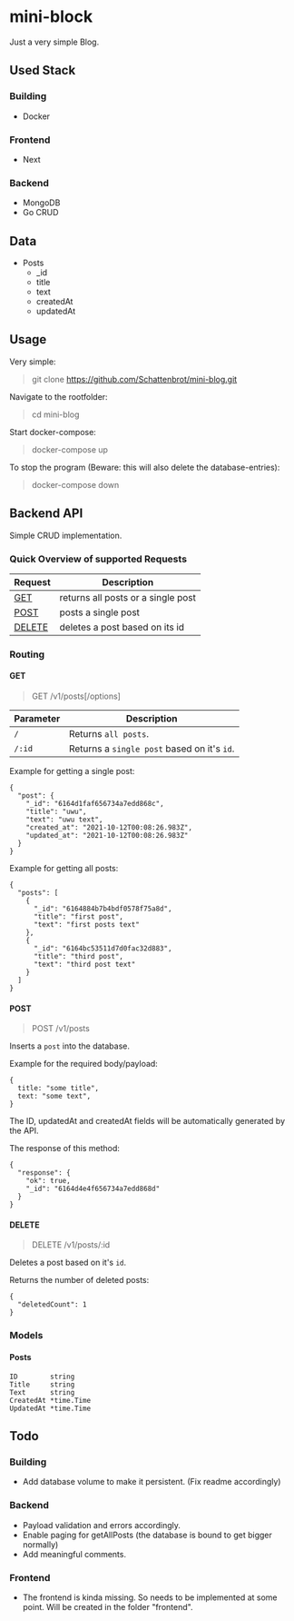 # mini-block

Just a very simple Blog.

## Used Stack

### Building

- Docker

### Frontend

- Next

### Backend

- MongoDB
- Go CRUD

## Data

- Posts
  - \_id
  - title
  - text
  - createdAt
  - updatedAt

## Usage

Very simple:

> git clone https://github.com/Schattenbrot/mini-blog.git

Navigate to the rootfolder:

> cd mini-blog

Start docker-compose:

> docker-compose up

To stop the program (Beware: this will also delete the database-entries):

> docker-compose down

## Backend API

Simple CRUD implementation.

### Quick Overview of supported Requests

| Request           | Description                        |
| ----------------- | ---------------------------------- |
| [GET](#get)       | returns all posts or a single post |
| [POST](#post)     | posts a single post                |
| [DELETE](#delete) | deletes a post based on its id     |

### Routing

#### GET

> GET /v1/posts[/options]

| Parameter | Description                                 |
| --------- | ------------------------------------------- |
| `/`       | Returns `all posts`.                        |
| `/:id`    | Returns a `single post` based on it's `id`. |

Example for getting a single post:

```
{
  "post": {
    "_id": "6164d1faf656734a7edd868c",
    "title": "uwu",
    "text": "uwu text",
    "created_at": "2021-10-12T00:08:26.983Z",
    "updated_at": "2021-10-12T00:08:26.983Z"
  }
}
```

Example for getting all posts:

```
{
  "posts": [
    {
      "_id": "6164884b7b4bdf0578f75a8d",
      "title": "first post",
      "text": "first posts text"
    },
    {
      "_id": "6164bc53511d7d0fac32d883",
      "title": "third post",
      "text": "third post text"
    }
  ]
}
```

#### POST

> POST /v1/posts

Inserts a `post` into the database.

Example for the required body/payload:

```
{
  title: "some title",
  text: "some text",
}
```

The ID, updatedAt and createdAt fields will be automatically generated by the API.

The response of this method:

```
{
  "response": {
    "ok": true,
    "_id": "6164d4e4f656734a7edd868d"
  }
}
```

#### DELETE

> DELETE /v1/posts/:id

Deletes a post based on it's `id`.

Returns the number of deleted posts:

```
{
  "deletedCount": 1
}
```

### Models

#### Posts

    ID        string
    Title     string
    Text      string
    CreatedAt *time.Time
    UpdatedAt *time.Time

## Todo

### Building

- Add database volume to make it persistent. (Fix readme accordingly)

### Backend

- Payload validation and errors accordingly.
- Enable paging for getAllPosts (the database is bound to get bigger normally)
- Add meaningful comments.

### Frontend

- The frontend is kinda missing. So needs to be implemented at some point. Will be created in the folder "frontend".
